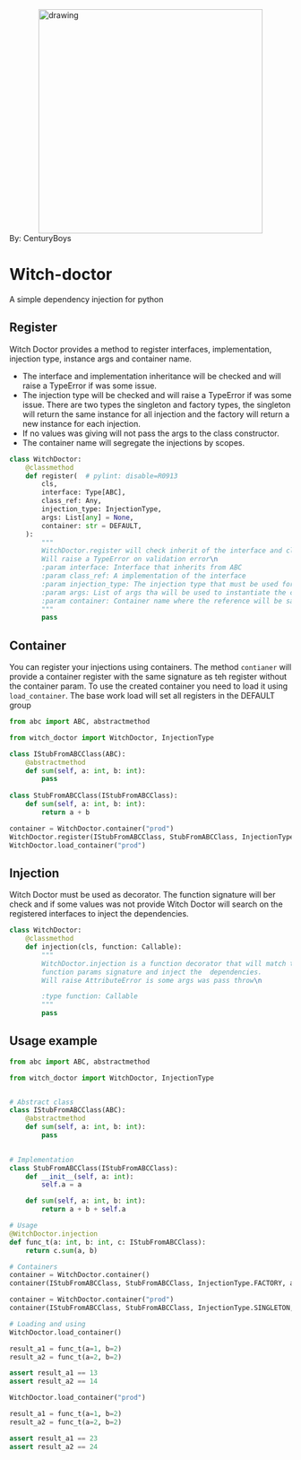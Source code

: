 <img src="https://external-content.duckduckgo.com/iu/?u=https%3A%2F%2Fi.pinimg.com%2Foriginals%2Fe6%2Fff%2F86%2Fe6ff86db1ad224c37d328579786e13f3.jpg&f=1&nofb=1&ipt=448de94a888dd920ca7383f804f09f69d49ad4d226d9bee06115bbc9b188e1d2&ipo=images" alt="drawing" style="width:400px;display: block;  margin-left: auto;margin-right: auto;"/>
By: CenturyBoys

# Witch-doctor

A simple dependency injection for python

## Register 

Witch Doctor provides a method to register interfaces, implementation, injection type, instance args and container name. 

- The interface and implementation inheritance will be checked and will raise a TypeError if was some issue.
- The injection type will be checked and will raise a TypeError if was some issue. There are two types the singleton and factory types, the singleton will return the same instance for all injection and the factory will return a new instance for each injection.
- If no values was giving will not pass the args to the class constructor.
- The container name will segregate the injections by scopes.

```python
class WitchDoctor:
    @classmethod
    def register(  # pylint: disable=R0913
        cls,
        interface: Type[ABC],
        class_ref: Any,
        injection_type: InjectionType,
        args: List[any] = None,
        container: str = DEFAULT,
    ):
        """
        WitchDoctor.register will check inherit of the interface and class_ref.
        Will raise a TypeError on validation error\n
        :param interface: Interface that inherits from ABC
        :param class_ref: A implementation of the interface
        :param injection_type: The injection type that must be used for this register. Allowed Factory or Singleton
        :param args: List of args tha will be used to instantiate the class object
        :param container: Container name where the reference will be saved.
        """
        pass
```

## Container

You can register your injections using containers. The method `contianer` will provide a container register with the same signature as teh register without the container param. To use the created container you need to load it using `load_container`.
The base work load will set all registers in the DEFAULT group

```python
from abc import ABC, abstractmethod

from witch_doctor import WitchDoctor, InjectionType

class IStubFromABCClass(ABC):
    @abstractmethod
    def sum(self, a: int, b: int):
        pass
    
class StubFromABCClass(IStubFromABCClass):
    def sum(self, a: int, b: int):
        return a + b

container = WitchDoctor.container("prod")
WitchDoctor.register(IStubFromABCClass, StubFromABCClass, InjectionType.SINGLETON)   
WitchDoctor.load_container("prod")

```
## Injection 

Witch Doctor must be used as decorator. The function signature will ber check and if some values was not provide Witch Doctor will search on the registered interfaces to inject the dependencies.

```python
class WitchDoctor:
    @classmethod
    def injection(cls, function: Callable):
        """
        WitchDoctor.injection is a function decorator that will match the
        function params signature and inject the  dependencies.
        Will raise AttributeError is some args was pass throw\n

        :type function: Callable
        """
        pass
```

## Usage example

```python
from abc import ABC, abstractmethod

from witch_doctor import WitchDoctor, InjectionType


# Abstract class
class IStubFromABCClass(ABC):
    @abstractmethod
    def sum(self, a: int, b: int):
        pass

    
# Implementation
class StubFromABCClass(IStubFromABCClass):
    def __init__(self, a: int):
        self.a = a

    def sum(self, a: int, b: int):
        return a + b + self.a

# Usage
@WitchDoctor.injection
def func_t(a: int, b: int, c: IStubFromABCClass):
    return c.sum(a, b)

# Containers
container = WitchDoctor.container()
container(IStubFromABCClass, StubFromABCClass, InjectionType.FACTORY, args=[10])

container = WitchDoctor.container("prod")
container(IStubFromABCClass, StubFromABCClass, InjectionType.SINGLETON, args=[20])

# Loading and using
WitchDoctor.load_container()

result_a1 = func_t(a=1, b=2)
result_a2 = func_t(a=2, b=2)

assert result_a1 == 13
assert result_a2 == 14

WitchDoctor.load_container("prod")

result_a1 = func_t(a=1, b=2)
result_a2 = func_t(a=2, b=2)

assert result_a1 == 23
assert result_a2 == 24
```